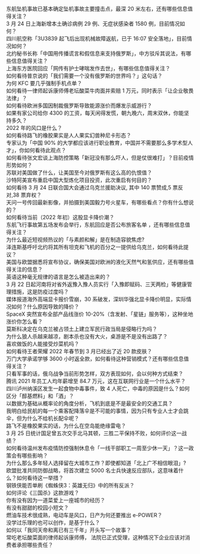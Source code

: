东航坠机事故已基本确定坠机事故主要撞击点，最深 20 米左右，还有哪些信息值得关注？  
3 月 24 日上海新增本土确诊病例 29 例、无症状感染者 1580 例，目前情况如何？  
四川航空称「3U3839 起飞后出现机械故障返航，已于 16:07 安全落地」，目前情况如何？  
北约秘书长称「中国用传播谎言和假信息来支持俄罗斯」，中方驳斥其说法，有哪些信息值得关注？  
上海东方医院回应「网传有护士哮喘发作去世」，有哪些信息值得关注？  
如何看待普京说的「我们需要一个没有俄罗斯的世界吗？」这句话？  
为何 KFC 要几乎强制手机点单？  
如何看待一律师起诉康师傅老坛酸菜牛肉面并索赔 1 万元，同时表示「让企业敬畏法律」？  
如何看待欧洲多国因制裁俄罗斯导致能源涨价而爆发示威游行？  
如果有家公司给你 4300 的工资，每天闲得发慌，朝九晚六，周末双休，你能坚持多久？  
2022 年的风口是什么？  
如何看待路飞的橡胶果实是人人果实幻兽种尼卡形态？  
专家认为「中国 90% 的大学都应该进行职业教育，中国并不需要那么多学术型人才」，你如何看待此观点？  
如何看待张文宏谈上海防控策略「新冠没有那么吓人，但是仗很难打」？目前疫情形势如何？  
苏联对美国做了什么，让美国至今对俄罗斯有这么高的仇恨值？  
沙特阿美宣布重启中国大型炼化项目投资，此次重启有何目的？  
如何看待 3 月 24 日联合国大会通过乌克兰援助决议, 其中 140 票赞成,5 票反对,38 票弃权？  
天问一号传回最新影像，并拍摄到美国毅力号火星车，有哪些看点？你有什么想说的？  
如何看待当前（2022 年初）这股显卡降价潮？  
东航飞行事故第五场发布会举行，东航回应是否公布旅客名单 ，还有哪些信息值得关注？  
为什么最近短视频热议的「与素颜和解」是在制造容貌焦虑?  
泽连斯基呼吁北约将其所有坦克和飞机的百分之一提供给乌克兰，如何看待此提议？  
美国与欧盟据悉将宣布协议，确保美国对欧洲的液化天然气和氢供应，还有哪些值得关注的信息？  
英语这种毫无规律的语言是怎么被造出来的？  
3 月 22 日起河南将对省外返豫入豫人员实行「入豫即赋码、三天两检」等健康管理措施，这是防疫过度吗？  
媒体报道海外高端显卡报价雪崩，30 系破发，深圳华强北显卡降价明显，实际情况如何？什么原因导致的降价？  
SpaceX 突然宣布全部产品线涨价 10-20%（含发射、「星链」服务等），这种坐地涨价你怎么看？  
莫斯科决定在乌克兰被占领土上建立军民行政当局是侵略行为吗？  
为什么狼人杀越来越凉，剧本杀也没有大火，桌游是不是没有出路了？  
喜欢做饭的人能接受炒菜机吗？  
如何看待王者荣耀 2022 年春节到 3 月已经出了近 20 款皮肤？  
万门大学承诺学够 3600 小时返全款，如何看待这种营销模式？还有哪些信息值得关注？  
只看军事的话，俄乌战争当前形势怎样，双方表现如何，会以何种方式结束？  
腾讯 2021 年员工人均年薪增至 84.7 万元，这在互联网行业是一个什么水平？  
四川泸州纳溪区发生一起食物中毒事件，致 4 人死亡，中毒的原因是什么？如何区分「醇基燃料」和「酒」？  
以数据为基础从概率论的角度分析，飞机到底是不是最安全的交通工具？  
我明白给民航的每一个乘客配降落伞是不可能的事情，因为只有专业人士才会跳伞，但为什么不给机长配伞呢？  
路飞不是橡胶果实的话，为什么在空岛能绝缘雷电？  
3 月 25 日统计国足曾五次交手北马其顿，三胜二平保持不败，如何评价这一战绩？  
如何看待温州发布疫情防控强制休息令「一线干部职工一周至少休一天」？这一政策会有哪些影响？  
为什么那么多年轻人选择留在大城市工作？即使都知道「北上广不相信眼泪」?  
欧盟批准共同防御战略，将首次建立 5000 名士兵快速反应部队，这意味着什么？如何看待这一举措？  
钢铁侠能否单刷《蜘蛛侠3：英雄无归》中的所有反派？  
如何评论《三国杀》这款游戏？  
你有没有因为一道菜爱上一座城市的经历？  
有没有甜甜的校园小短文？  
燃油车技术很成熟，电动车是风口，日产为何还要推出 e-POWER？  
没学过乐理的也可以创作，是基于什么？  
如何以「我同天帝和离已有三千年」开头写一个故事？  
常吃老坛酸菜面的律师起诉康师傅， 法院已正式受理，这种情况下企业应该对消费者承担哪些责任？  
